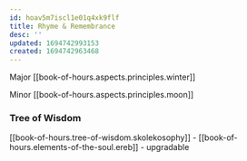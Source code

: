 ```yaml
---
id: hoav5m7iscl1e01q4xk9flf
title: Rhyme & Remembrance
desc: ''
updated: 1694742993153
created: 1694742963468
---
```


Major [[book-of-hours.aspects.principles.winter]]

Minor [[book-of-hours.aspects.principles.moon]]

### Tree of Wisdom

[[book-of-hours.tree-of-wisdom.skolekosophy]] - [[book-of-hours.elements-of-the-soul.ereb]] - upgradable
